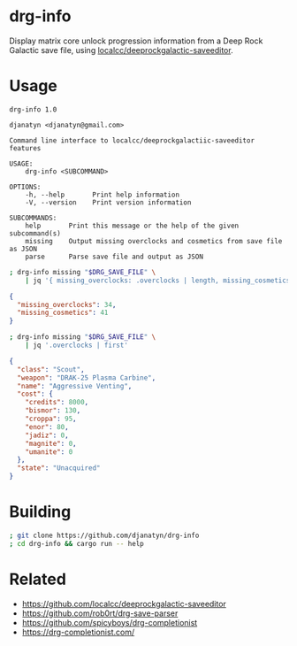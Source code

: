 # drg-info

Display matrix core unlock progression information from a Deep Rock Galactic save file, using [localcc/deeprockgalactic-saveeditor](https://github.com/localcc/deeprockgalactic-saveeditor).

# Usage

```
drg-info 1.0

djanatyn <djanatyn@gmail.com>

Command line interface to localcc/deeprockgalactiic-saveeditor features

USAGE:
    drg-info <SUBCOMMAND>

OPTIONS:
    -h, --help       Print help information
    -V, --version    Print version information

SUBCOMMANDS:
    help       Print this message or the help of the given subcommand(s)
    missing    Output missing overclocks and cosmetics from save file as JSON
    parse      Parse save file and output as JSON 
```


``` sh
; drg-info missing "$DRG_SAVE_FILE" \
    | jq '{ missing_overclocks: .overclocks | length, missing_cosmetics: .cosmetics | length}'
```
```json
{
  "missing_overclocks": 34,
  "missing_cosmetics": 41
}

```

```sh
; drg-info missing "$DRG_SAVE_FILE" \
    | jq '.overclocks | first'
``` 
```json
{
  "class": "Scout",
  "weapon": "DRAK-25 Plasma Carbine",
  "name": "Aggressive Venting",
  "cost": {
    "credits": 8000,
    "bismor": 130,
    "croppa": 95,
    "enor": 80,
    "jadiz": 0,
    "magnite": 0,
    "umanite": 0
  },
  "state": "Unacquired"
}
```

# Building

```bash
; git clone https://github.com/djanatyn/drg-info
; cd drg-info && cargo run -- help
```


# Related
* https://github.com/localcc/deeprockgalactic-saveeditor
* https://github.com/rob0rt/drg-save-parser
* https://github.com/spicyboys/drg-completionist
* https://drg-completionist.com/

